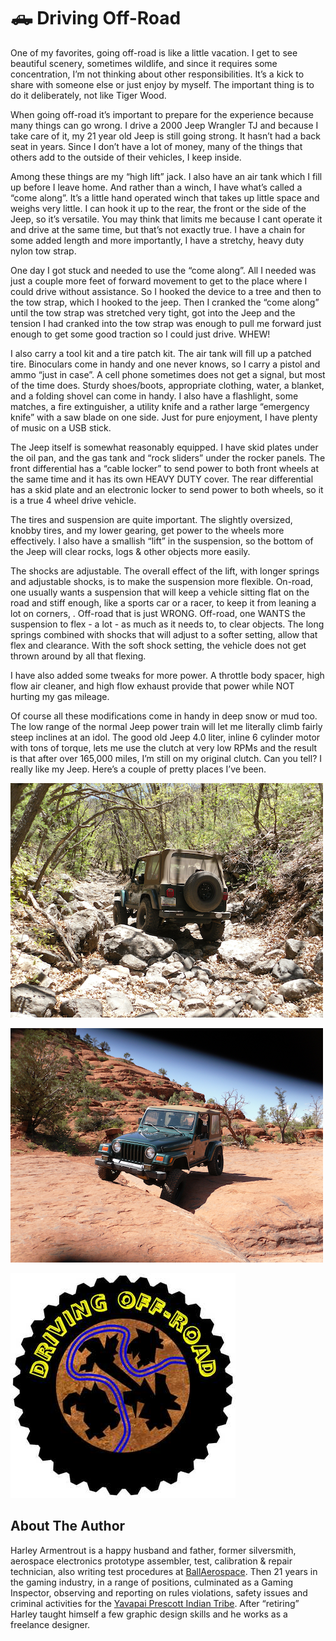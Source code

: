 # 🛻 Driving Off-Road

One of my favorites, going off-road is like a little vacation. I get to see
beautiful scenery, sometimes wildlife, and since it requires some concentration,
I’m not thinking about other responsibilities. It’s a kick to share with someone
else or just enjoy by myself. The important thing is to do it deliberately, not
like Tiger Wood.

When going off-road it’s important to prepare for the experience because many
things can go wrong. I drive a 2000 Jeep Wrangler TJ and because I take care of
it, my 21 year old Jeep is still going strong. It hasn’t had a back seat in
years. Since I don’t have a lot of money, many of the things that others add to
the outside of their vehicles, I keep inside.

Among these things are my “high lift” jack. I also have an air tank which I fill
up before I leave home. And rather than a winch, I have what’s called a “come
along”. It’s a little hand operated winch that takes up little space and weighs
very little. I can hook it up to the rear, the front or the side of the Jeep, so
it’s versatile. You may think that limits me because I cant operate it and drive
at the same time, but that’s not exactly true. I have a chain for some added
length and more importantly, I have a stretchy, heavy duty nylon tow strap.

One day I got stuck and needed to use the “come along”. All I needed was just a
couple more feet of forward movement to get to the place where I could drive
without assistance. So I hooked the device to a tree and then to the tow strap,
which I hooked to the jeep. Then I cranked the “come along” until the tow strap
was stretched very tight, got into the Jeep and the tension I had cranked into
the tow strap was enough to pull me forward just enough to get some good
traction so I could just drive. WHEW!

I also carry a tool kit and a tire patch kit. The air tank will fill up a
patched tire. Binoculars come in handy and one never knows, so I carry a pistol
and ammo “just in case”. A cell phone sometimes does not get a signal, but most
of the time does. Sturdy shoes/boots, appropriate clothing, water, a blanket,
and a folding shovel can come in handy. I also have a flashlight, some matches,
a fire extinguisher, a utility knife and a rather large “emergency knife” with a
saw blade on one side. Just for pure enjoyment, I have plenty of music on a USB
stick.

The Jeep itself is somewhat reasonably equipped. I have skid plates under the
oil pan, and the gas tank and “rock sliders” under the rocker panels. The front
differential has a “cable locker” to send power to both front wheels at the same
time and it has its own HEAVY DUTY cover. The rear differential has a skid plate
and an electronic locker to send power to both wheels, so it is a true 4 wheel
drive vehicle.

The tires and suspension are quite important. The slightly oversized, knobby
tires, and my lower gearing, get power to the wheels more effectively. I also
have a smallish “lift” in the suspension, so the bottom of the Jeep will clear
rocks, logs & other objects more easily.

The shocks are adjustable. The overall effect of the lift, with longer springs
and adjustable shocks, is to make the suspension more flexible. On-road, one
usually wants a suspension that will keep a vehicle sitting flat on the road and
stiff enough, like a sports car or a racer, to keep it from leaning a lot on
corners, . Off-road that is just WRONG. Off-road, one WANTS the suspension to
flex - a lot - as much as it needs to, to clear objects. The long springs
combined with shocks that will adjust to a softer setting, allow that flex and
clearance. With the soft shock setting, the vehicle does not get thrown around
by all that flexing.

I have also added some tweaks for more power. A throttle body spacer, high flow
air cleaner, and high flow exhaust provide that power while NOT hurting my gas
mileage.

Of course all these modifications come in handy in deep snow or mud too. The low
range of the normal Jeep power train will let me literally climb fairly steep
inclines at an idol. The good old Jeep 4.0 liter, inline 6 cylinder motor with
tons of torque, lets me use the clutch at very low RPMs and the result is that
after over 165,000 miles, I’m still on my original clutch. Can you tell? I
really like my Jeep. Here’s a couple of pretty places I’ve been.

![Driving off road 1](_static/images/driving/driving-1.png)

![Driving off road 2](_static/images/driving/driving-2.png)

![Driving off road logo](_static/images/driving/driving-off-road.jpg)

## About The Author

Harley Armentrout is a happy husband and father, former silversmith, aerospace
electronics prototype assembler, test, calibration & repair technician, also
writing test procedures at [BallAerospace](https://www.ball.com/aerospace). Then
21 years in the gaming industry, in a range of positions, culminated as a Gaming
Inspector, observing and reporting on rules violations, safety issues and
criminal activities for the
[Yavapai Prescott Indian Tribe](https://buckyscasino.com/). After “retiring”
Harley taught himself a few graphic design skills and he works as a freelance
designer.
